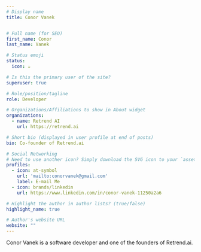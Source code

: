 ```yaml
---
# Display name
title: Conor Vanek


# Full name (for SEO)
first_name: Conor
last_name: Vanek

# Status emoji
status:
  icon: ☕️

# Is this the primary user of the site?
superuser: true

# Role/position/tagline
role: Developer

# Organizations/Affiliations to show in About widget
organizations:
  - name: Retrend AI
    url: https://retrend.ai

# Short bio (displayed in user profile at end of posts)
bio: Co-founder of Retrend.ai

# Social Networking
# Need to use another icon? Simply download the SVG icon to your `assets/media/icons/` folder.
profiles:
  - icon: at-symbol
    url: 'mailto:conorvanek@gmail.com'
    label: E-mail Me
  - icon: brands/linkedin
    url: https://www.linkedin.com/in/conor-vanek-11250a2a6

# Highlight the author in author lists? (true/false)
highlight_name: true

# Author's website URL
website: ""
---
```


Conor Vanek is a software developer and one of the founders of Retrend.ai.
